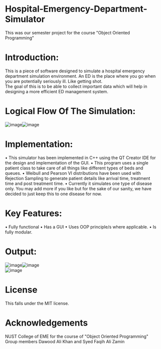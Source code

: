 # Hospital-Emergency-Department-Simulator
This was our semester project for the course "Object Oriented Programming"

# Introduction:
This is a piece of software designed to simulate a hospital emergency department simulation environment. An ED is the place where you go when you are potentially seriously ill. Like getting shot.  
The goal of this is to be able to collect important data which will help in designing a more efficient ED management system.  

# Logical Flow Of The Simulation:
![image](https://github.com/user-attachments/assets/ffae806f-c0bc-43b0-98bb-b31d2ef4118d)![image](https://github.com/user-attachments/assets/768f5884-0b2b-49fa-ad35-7b1da077d76a)  
# Implementation:
•	This simulator has been implemented in C++ using the QT Creator IDE for the design and implementation of the GUI.
•	This program uses a single patient class to take care of all things like different types of beds and queues.
•	Weibull and Pearson VI distributions have been used with Rejection Sampling to generate patient details like arrival time, treatment time and post treatment time.
•	Currently it simulates one type of disease only. You may add more if you like but for the sake of our sanity, we have decided to just keep this to one disease for now.
# Key Features:
•	Fully functional
•	Has a GUI
•	Uses OOP principle/s where applicable.
•	Is fully modular.
# Output:
![image](https://github.com/user-attachments/assets/ab6109b8-4549-41da-9cd2-ccc6a4088000)![image](https://github.com/user-attachments/assets/6e35a2c6-f22c-4f0a-89b8-9c082f40d10f)  
![image](https://github.com/user-attachments/assets/72e638e0-ab40-446f-a42f-0263b022771e)  

# License
This falls under the MIT license.

# Acknowledgements
NUST College of EME for the course of "Object Oriented Programming"  
Group members Dawood Ali Khan and Syed Faqih Ali Zamin 


 
 

